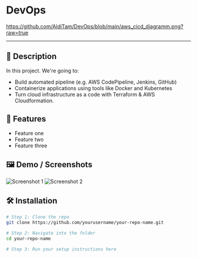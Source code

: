 # DevOps

https://github.com/AldiTam/DevOps/blob/main/aws_cicd_diagramm.png?raw=true

---

## 📖 Description  
In this project. We're going to: 
- Build automated pipeline (e.g. AWS
CodePipeline, Jenkins, GitHub)
- Containerize applications using tools like Docker and
Kubernetes
- Turn cloud infrastructure as a code with Terraform & AWS
Cloudformation.

## 🚀 Features  
- Feature one
- Feature two
- Feature three

## 🖼️ Demo / Screenshots  
![Screenshot 1](https://via.placeholder.com/400x250.png?text=Screenshot+1)
![Screenshot 2](https://via.placeholder.com/400x250.png?text=Screenshot+2)

## 🛠️ Installation  
```bash
# Step 1: Clone the repo
git clone https://github.com/yourusername/your-repo-name.git

# Step 2: Navigate into the folder
cd your-repo-name

# Step 3: Run your setup instructions here
